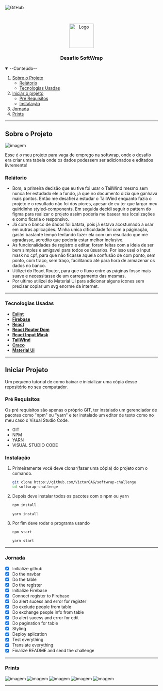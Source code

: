 ![GitHub](https://img.shields.io/github/license/VictorGAG/softwrap-challenge?color=%23912CEE&style=for-the-badge)

<br />
<p align="center">
  <a href="https://github.com/VictorGAG/softwrap-challenge">
    <img src="images/logo.png" alt="Logo" width="80" height="80">
  </a>
  
  <h3 align="center">Desafio SoftWrap</h3>
</p>


<details open="open">
  <summary>--Conteúdo--</summary>
  <ol>
    <li>
      <a href="#sobre-o-projeto">Sobre o Projeto</a>
      <ul>
        <li><a href="#relátorio">Relátorio</a></li>
        <li><a href="#tecnologias">Tecnologias Usadas</a></li>
      </ul>
    </li>
    <li>
      <a href="#iniciar-projeto">Iniciar o projeto</a>
      <ul>
        <li><a href="#pré-requisitos">Pré Requisitos</a></li>
        <li><a href="#instalação">Instalação</a></li>
      </ul>
    </li>
    <li><a href="#jornada">Jornada</a></li>
    <li><a href="#prints">Prints</a></li>
  </ol>
</details>

---

## Sobre o Projeto

![imagem](https://github.com/VictorGAG/softwrap-challenge/blob/main/images/Screenshot_1.jpg)

Esse é o meu projeto para vaga de emprego na softwrap, onde o desafio era criar uma tabela onde os dados podessem ser adicionados e editados livremente!

### Relátorio

* Bom, a primeira decisão que eu tive foi usar o TailWind mesmo sem nunca ter estudado ele a fundo, já que no documento dizia que ganhava mais pontos. Então me desafiei a estudar o TailWind enquanto fazia o projeto e o resultado não foi dos piores, apesar de eu ter que largar meu quiridinho styled-components.
Em seguida decidi seguir o pattern do figma para realizar o projeto assim poderia me basear nas localizações e como ficaria o responsivo.
* Já com o banco de dados foi batata, pois já estava acostumado a usar em outras aplicações. Minha unica dificuldade foi com a páginação, gastei bastante tempo tentando fazer ela com um resultado que me agradasse, acredito que poderia estar melhor inclusive.
* As funcionalidades de registro e editar, foram feitas com a ideia de ser bem simples e amigavel para todos os úsuarios. Por isso usei o Input mask no cpf, para que não ficasse aquela confusão de com ponto, sem ponto, com traço, sem traço, facilitando até para hora de armazenar os dados no banco.
* Utilizei do React Router, para que o fluxo entre as páginas fosse mais suave e necessitasse de um carregamento das mesmas.
* Por ultimo utilizei do Material Ui para adicionar alguns icones sem precisar copiar um svg enorme da internet.

---

### Tecnologias Usadas

- **[Eslint](https://eslint.org/)**
- **[Firebase](https://firebase.google.com/)**
- **[React](https://pt-br.reactjs.org/)**
- **[React Router Dom](https://reactrouter.com/)**
- **[React Input Mask](https://github.com/sanniassin/react-input-mask)**
- **[TailWind](https://tailwindcss.com/)**
- **[Craco](https://github.com/gsoft-inc/craco)**
- **[Material Ui](https://material-ui.com/pt/https://github.com/gsoft-inc/craco)**

---

## Iniciar Projeto

Um pequeno tutorial de como baixar e inicializar uma cópia desse repositório no seu computador.

### Pré Requisitos

Os pré requisitos são apenas o próprio GIT, ter instalado um gerenciador de pacotes como "npm" ou "yarn" e ter instalado um editor de texto como no meu caso o Visual Studio Code.

* GIT
* NPM
* YARN
* VISUAL STUDIO CODE

### Instalação

1. Primeiramente você deve clonar(fazer uma cópia) do projeto com o comando.
   ```sh
   git clone https://github.com/VictorGAG/softwrap-challenge
   cd softwrap-challenge
   ```
2. Depois deve instalar todos os pacotes com o npm ou yarn
   ```sh
   npm install
      
   yarn install
   ```
3. Por fim deve rodar o programa usando
   ```sh
   npm start
   
   yarn start
   ```
---
   
### Jornada
 
- [x] Initialize github
- [x] Do the navbar
- [x] Do the table
- [x] Do the register  
- [x] Initialize Firebase
- [x] Connect register to Firebase
- [x] Do alert sucess and error for register
- [x] Do exclude people from table
- [x] Do exchange people info from table
- [x] Do alert sucess and error for edit
- [x] Do pagination for table
- [x] Styling
- [x] Deploy aplication
- [x] Test everything
- [x] Translate everything
- [x] Finalize README and send the challenge

---

### Prints

![imagem](https://github.com/VictorGAG/softwrap-challenge/blob/main/images/Screenshot_2.jpg)
![imagem](https://github.com/VictorGAG/softwrap-challenge/blob/main/images/Screenshot_3.jpg)
![imagem](https://github.com/VictorGAG/softwrap-challenge/blob/main/images/Screenshot_4.jpg)
![imagem](https://github.com/VictorGAG/softwrap-challenge/blob/main/images/Screenshot_5.jpg)
![imagem](https://github.com/VictorGAG/softwrap-challenge/blob/main/images/Screenshot_6.jpg)

---
